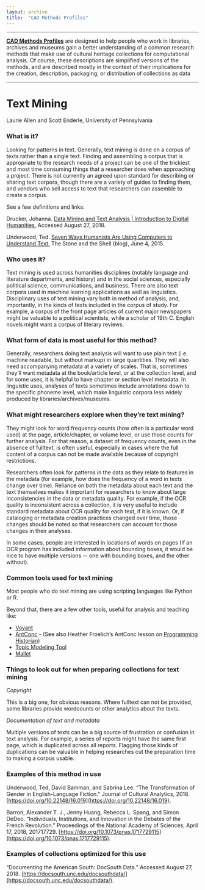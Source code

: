 ```yaml
---
layout: archive
title:  "CAD Methods Profiles"
---
```

---

[**CAD Methods Profiles**](https://collectionsasdata.github.io/methodsprofiles/) are designed to help people who work in libraries, archives and museums gain a better understanding of a common research methods that make use of cultural heritage collections for computational analysis. Of course, these descriptions are simplified versions of the methods, and are described mostly in the context of their implications for the creation, description, packaging, or distribution of collections as data

---

# Text Mining

Laurie Allen and Scott Enderle, University of Pennsylvania 

### What is it?

Looking for patterns in text. Generally, text mining is done on a corpus of texts rather than a single text. Finding and assembling a corpus that is appropriate to the research needs of a project can be one of the trickiest and most time consuming things that a researcher does when approaching a project. There is not currently an agreed upon standard for describing or sharing text corpora, though there are a variety of guides to finding them, and vendors who sell access to text that researchers can assemble to create a corpus.

See a few definitions and links:

Drucker, Johanna. [Data Mining and Text Analysis | Introduction to Digital Humanities.](http://dh101.humanities.ucla.edu/?page_id=48) Accessed August 27, 2018.

Underwood, Ted. [Seven Ways Humanists Are Using Computers to Understand Text.](https://tedunderwood.com/2015/06/04/seven-ways-humanists-are-using-computers-to-understand-text/) The Stone and the Shell (blog), June 4, 2015. 

### Who uses it?

Text mining is used across humanities disciplines (notably language and literature departments, and history) and in the social sciences, especially political science, communications, and business. There are also text corpora used in machine learning applications as well as linguistics. Disciplinary uses of text mining vary both in method of analysis, and, importantly, in the kinds of texts included in the corpus of study. For example, a corpus of the front page articles of current major newspapers might be valuable to a political scientists, while a scholar of 19th C. English novels might want a corpus of literary reviews.

### What form of data is most useful for this method?

Generally, researchers doing text analysis will want to use plain text (i.e. machine readable, but without markup) in large quantities. They will also need accompanying metadata at a variety of scales. That is, sometimes they’ll want metadata at the book/article level, or at the collection level, and for some uses, it is helpful to have chapter or section level metadata. In linguistic uses, analyses of texts sometimes include annotations down to the specific phoneme level, which make linguistic corpora less widely produced by libraries/archives/museums.

### What might researchers explore when they’re text mining?

They might look for word frequency counts (how often is a particular word used) at the page, article/chapter, or volume level, or use those counts for further analysis. For that reason, a dataset of frequency counts, even in the absence of fulltext, is often useful, especially in cases where the full content of a corpus can not be made available because of copyright restrictions.

Researchers often look for patterns in the data as they relate to features in the metadata (for example, how does the frequency of a word in texts change over time). Reliance on both the metadata about each text and the text themselves makes it important for researchers to know about large inconsistencies in the data or metadata quality. For example, if the OCR quality is inconsistent across a collection, it is very useful to include standard metadata about OCR quality for each text, if it is known. Or, if cataloging or metadata creation practices changed over time, those changes should be noted so that researchers can account for those changes in their analyses.

In some cases, people are interested in locations of words on pages (If an OCR program has included information about bounding boxes, it would be nice to have multiple versions -- one with bounding boxes, and the other without). 

### Common tools used for text mining

Most people who do text mining are using scripting languages like Python or R.

Beyond that, there are a few other tools, useful for analysis and teaching like:

* [Voyant](http://voyant-tools.org/)
* [AntConc](http://www.laurenceanthony.net/software/antconc/) - (See also Heather Froelich’s AntConc lesson on [Programming Historian](https://programminghistorian.org/en/lessons/corpus-analysis-with-antconc))
* [Topic Modeling Tool](https://github.com/senderle/topic-modeling-tool)
* [Mallet](http://mallet.cs.umass.edu/) 

### Things to look out for when preparing collections for text mining

*Copyright* 

This is a big one, for obvious reasons. Where fulltext can not be provided, some libraries provide wordcounts or other analytics about the texts.

*Documentation of text and metadata*

Multiple versions of texts can be a big source of frustration or confusion in text analysis. For example, a series of reports might have the same first page, which is duplicated across all reports. Flagging those kinds of duplications can be valuable in helping researches cut the preparation time to making a corpus usable.

### Examples of this method in use

Underwood, Ted, David Bamman, and Sabrina Lee. “The Transformation of Gender in English-Language Fiction.” Journal of Cultural Analytics, 2018. [https://doi.org/10.22148/16.019](https://doi.org/10.22148/16.019).
 
Barron, Alexander T. J., Jenny Huang, Rebecca L. Spang, and Simon DeDeo. “Individuals, Institutions, and Innovation in the Debates of the French Revolution.” Proceedings of the National Academy of Sciences, April 17, 2018, 201717729. [https://doi.org/10.1073/pnas.1717729115](https://doi.org/10.1073/pnas.1717729115).

### Examples of collections optimized for this use

“Documenting the American South: DocSouth Data.” Accessed August 27, 2018. [https://docsouth.unc.edu/docsouthdata/](https://docsouth.unc.edu/docsouthdata/).
